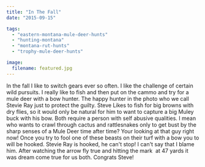 ```yaml
---
title: "In The Fall"
date: "2015-09-15"

tags: 
  - "eastern-montana-mule-deer-hunts"
  - "hunting-montana"
  - "montana-rut-hunts"
  - "trophy-mule-deer-hunts"

image:
  filename: featured.jpg
---
```


In the fall I like to switch gears ever so often. I like the challenge of certain wild pursuits. I really like to fish and then put on the cammo and try for a mule deer with a bow hunter. The happy hunter in the photo who we call Stevie Ray just to protect the guilty. Steve Likes to fish for big browns with dry flies, so it would only be natural for him to want to capture a big Muley buck with his bow. Both require a person with self abusive qualities. I mean who wants to crawl through cactus and rattlesnakes only to get bust by the sharp senses of a Mule Deer time after time? Your looking at that guy right now! Once you try to fool one of these beasts on their turf with a bow you to will be hooked. Stevie Ray is hooked, he can't stop! I can't say that I blame him. After watching the arrow fly true and hitting the mark  at 47 yards it was dream come true for us both. Congrats Steve!
